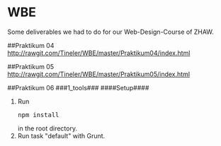 WBE
===
Some deliverables we had to do for our Web-Design-Course of ZHAW.

##Praktikum 04
http://rawgit.com/Tineler/WBE/master/Praktikum04/index.html

##Praktikum 05
http://rawgit.com/Tineler/WBE/master/Praktikum05/index.html

##Praktikum 06
###1_tools###
####Setup####
1. Run <pre>npm install</pre> in the root directory.
2. Run task "default" with Grunt.
